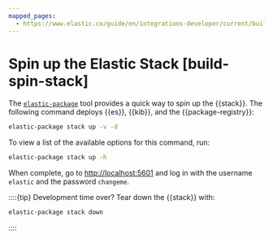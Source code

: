 ```yaml
---
mapped_pages:
  - https://www.elastic.co/guide/en/integrations-developer/current/build-spin-stack.html
---
```


# Spin up the Elastic Stack [build-spin-stack]

The [`elastic-package`](/extend/elastic-package.md) tool provides a quick way to spin up the {{stack}}. The following command deploys {{es}}, {{kib}}, and the {{package-registry}}:

```bash
elastic-package stack up -v -d
```

To view a list of the available options for this command, run:

```bash
elastic-package stack up -h
```

When complete, go to [http://localhost:5601](http://localhost:5601) and log in with the username `elastic` and the password `changeme`.

::::{tip}
Development time over? Tear down the {{stack}} with:

```bash
elastic-package stack down
```

::::


